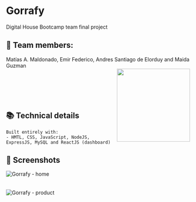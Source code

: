 # Gorrafy

Digital House Bootcamp team final project

## 🤝 Team members:

Matías A. Maldonado, Emir Federico, Andres Santiago de Elorduy and Maida Guzman
<br>
<img align="right" src="https://media.giphy.com/media/LnQjpWaON8nhr21vNW/giphy.gif" width="200">  
<br>
<br>
<br>
<br>

<!-- ## 🍿 Demo -->

## 📚 Technical details

```
Built entirely with:
- HMTL, CSS, JavaScript, NodeJS, ExpressJS, MySQL and ReactJS (dashboard)
```

## 📸 Screenshots

![Gorrafy - home](https://user-images.githubusercontent.com/88347050/172227795-54221e97-e3eb-4612-afd3-84126fe9c19b.png)
<br>
<br>
<br>
![Gorrafy - product](https://user-images.githubusercontent.com/88347050/172227820-c0f09a9b-1c53-470e-a081-04f7d4c9262a.png)
